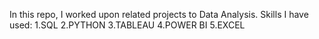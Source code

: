 In this repo, I worked upon related projects to Data Analysis.
Skills I have used:
1.SQL
2.PYTHON
3.TABLEAU
4.POWER BI
5.EXCEL
